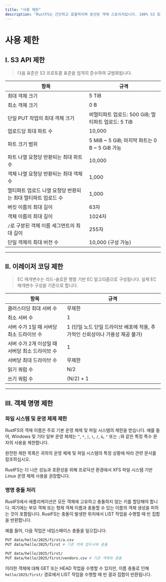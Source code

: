 ```yaml
---
title: "사용 제한"
description: "RustFS는 간단하고 효율적이며 분산된 객체 스토리지입니다. 100% S3 호환이며 Apache2 라이센스로 배포되는 오픈 소스 소프트웨어입니다."
---
```


# 사용 제한

## I. S3 API 제한

> 다음 표준은 S3 프로토콜 표준을 엄격히 준수하여 규범화됩니다.

| 항목 | 규격 |
| --------------------- | ---------------------------------- |
| 최대 객체 크기 | 5 TiB |
| 최소 객체 크기 | 0 B |
| 단일 PUT 작업의 최대 객체 크기 | 비멀티파트 업로드: 500 GiB; 멀티파트 업로드: 5 TiB |
| 업로드당 최대 파트 수 | 10,000 |
| 파트 크기 범위 | 5 MiB ~ 5 GiB; 마지막 파트는 0 B ~ 5 GiB 가능 |
| 파트 나열 요청당 반환되는 최대 파트 수 | 10,000 |
| 객체 나열 요청당 반환되는 최대 객체 수 | 1,000 |
| 멀티파트 업로드 나열 요청당 반환되는 최대 멀티파트 업로드 수 | 1,000 |
| 버킷 이름의 최대 길이 | 63자 |
| 객체 이름의 최대 길이 | 1024자 |
| `/`로 구분된 객체 이름 세그먼트의 최대 길이 | 255자 |
| 단일 객체의 최대 버전 수 | 10,000 (구성 가능) |

---

## II. 이레이저 코딩 제한

> EC 매개변수는 리드-솔로몬 행렬 기반 EC 알고리즘으로 구성됩니다. 실제 EC 매개변수 구성을 기준으로 합니다.

| 항목 | 규격 |
| ---------------------------- | ------------------------------ |
| 클러스터당 최대 서버 수 | 무제한 |
| 최소 서버 수 | 1 |
| 서버 수가 1일 때 서버당 최소 드라이브 수 | 1 (단일 노드 단일 드라이브 배포에 적용, 추가적인 신뢰성이나 가용성 제공 불가) |
| 서버 수가 2개 이상일 때 서버당 최소 드라이브 수 | 1 |
| 서버당 최대 드라이브 수 | 무제한 |
| 읽기 쿼럼 수 | N/2 |
| 쓰기 쿼럼 수 | (N/2) + 1 |

---

## III. 객체 명명 제한

### 파일 시스템 및 운영 체제 제한

RustFS의 객체 이름은 주로 기본 운영 체제 및 파일 시스템의 제한을 받습니다. 예를 들어, Windows 및 기타 일부 운영 체제는 `^`, `*`, `|`, `\`, `/`, `&`, `"` 또는 `;`와 같은 특정 특수 문자의 사용을 제한합니다.

완전한 제한 목록은 귀하의 운영 체제 및 파일 시스템의 특정 상황에 따라 관련 문서를 참조하십시오.

RustFS는 더 나은 성능과 호환성을 위해 프로덕션 환경에서 XFS 파일 시스템 기반 Linux 운영 체제 사용을 권장합니다.

### 명명 충돌 처리

RustFS에서 애플리케이션은 모든 객체에 고유하고 충돌하지 않는 키를 할당해야 합니다. 여기에는 부모 객체 또는 형제 객체 이름과 충돌할 수 있는 이름의 객체 생성을 피하는 것이 포함됩니다. RustFS는 충돌이 발생한 위치에서 LIST 작업을 수행할 때 빈 집합을 반환합니다.

예를 들어, 다음 작업은 네임스페이스 충돌을 일으킵니다:

```bash
PUT data/hello/2025/first/a.csv
PUT data/hello/2025/first # 기존 객체 접두사와 충돌

PUT data/hello/2025/first/
PUT data/hello/2025/first/vendors.csv # 기존 객체와 충돌
```

이러한 객체에 대해 GET 또는 HEAD 작업을 수행할 수 있지만, 이름 충돌로 인해 `hello/2025/first/` 경로에서 LIST 작업을 수행할 때 빈 결과 집합이 반환됩니다.

